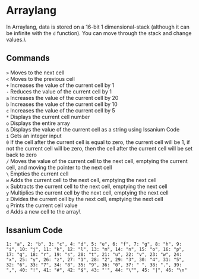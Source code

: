 # Arraylang
In Arraylang, data is stored on a 16-bit 1 dimensional-stack (although it can be infinite with the `d` function). You can move through the stack and change values.\

## Commands
`>` Moves to the next cell\
`<` Moves to the previous cell\
`+` Increases the value of the current cell by 1\
`-` Reduces the value of the current cell by 1\
`a` Increases the value of the current cell by 20\
`b` Increases the value of the current cell by 10\
`c` Increases the value of the current cell by 5\
`*` Displays the current cell number\
`o` Displays the entire array\
`&` Displays the value of the current cell as a string using Issanium Code\
`i` Gets an integer input\
`0` If the cell after the current cell is equal to zero, the current cell will be 1, if not the current cell will be zero, then the cell after the current cell will be set back to zero\
`/` Moves the value of the current cell to the next cell, emptying the current cell, and moving the pointer to the next cell\
`\` Empties the current cell\
`w` Adds the current cell to the next cell, emptying the next cell\
`x` Subtracts the current cell to the next cell, emptying the next cell\
`y` Multiplies the current cell by the next cell, emptying the next cell\
`z` Divides the current cell by the next cell, emptying the next cell\
`q` Prints the current cell value\
`d` Adds a new cell to the array\

## Issanium Code
`
1: "a", 2: "b", 3: "c",
4: "d", 5: "e", 6: "f",
7: "g", 8: "h", 9: "i",
10: "j", 11: "k", 12: "l",
13: "m", 14: "n", 15: "o",
16: "p", 17: "q", 18: "r",
19: "s", 20: "t", 21: "u",
22: "v", 23: "w", 24: "x",
25: "y", 26: "z", 27: "1",
28: "2", 29: "3", 30: "4",
31: "5", 32: "6", 33: "7",
34: "8", 35: "9", 36: "0",
37: " ", 38: ".", 39: ",",
40: "!", 41: "#", 42: "$",
43: "'", 44: "\"", 45: "|",
46: "\n"
`

